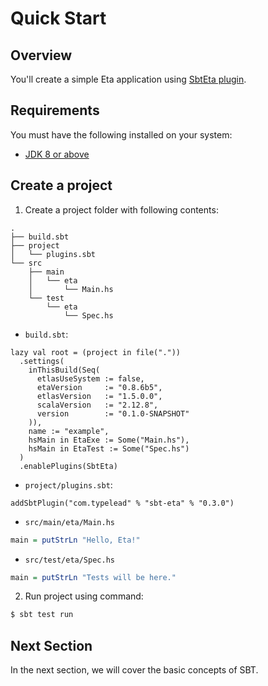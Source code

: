 # Quick Start

## Overview

You'll create a simple Eta application using [SbtEta plugin](https://github.com/typelead/sbt-eta). 

## Requirements

You must have the following installed on your system:

- [JDK 8 or above](https://www.oracle.com/java/technologies/javase/javase-jdk8-downloads.html)

## Create a project

1. Create a project folder with following contents:

```       
.
├── build.sbt
├── project
│   └── plugins.sbt
└── src
    ├── main
    │   └── eta
    │       └── Main.hs
    └── test
        └── eta
            └── Spec.hs
```

- `build.sbt`:

```sbtshell
lazy val root = (project in file("."))
  .settings(
    inThisBuild(Seq(
      etlasUseSystem := false,
      etaVersion     := "0.8.6b5",
      etlasVersion   := "1.5.0.0",
      scalaVersion   := "2.12.8",
      version        := "0.1.0-SNAPSHOT"
    )),
    name := "example",
    hsMain in EtaExe := Some("Main.hs"),
    hsMain in EtaTest := Some("Spec.hs")
  )
  .enablePlugins(SbtEta)
```

- `project/plugins.sbt`:

```sbtshell
addSbtPlugin("com.typelead" % "sbt-eta" % "0.3.0")
```

- `src/main/eta/Main.hs`

```haskell
main = putStrLn "Hello, Eta!"
```

- `src/test/eta/Spec.hs`

```haskell
main = putStrLn "Tests will be here."
```

2. Run project using command:

```sh
$ sbt test run
```

## Next Section

In the next section, we will cover the basic concepts of SBT.
